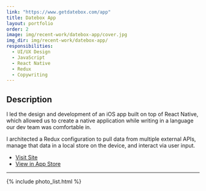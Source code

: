 ```yaml
---
link: "https://www.getdatebox.com/app"
title: Datebox App
layout: portfolio
order: 2
image: img/recent-work/datebox-app/cover.jpg
img_dir: img/recent-work/datebox-app/
responsibilities:
  - UI/UX Design
  - JavaScript
  - React Native
  - Redux
  - Copywriting
---
```


## Description

I led the design and development of an iOS app built on top of React Native, which allowed us to
create a native application while writing in a language our dev team was comfortable in.

I architected a Redux configuration to pull data from multiple external APIs, manage that data in a
local store on the device, and interact via user input.

- [Visit Site](https://www.getdatebox.com/app)
- [View in App Store](https://itunes.apple.com/us/app/datebox/id1302984874?ls=1&mt=8)

---

{% include photo_list.html %}

